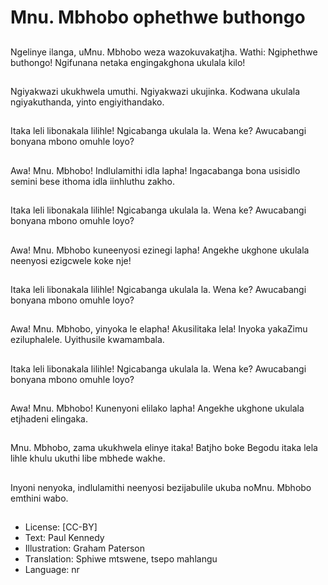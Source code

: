 # Mnu. Mbhobo ophethwe buthongo

##
Ngelinye ilanga, uMnu.
Mbhobo weza
wazokuvakatjha. Wathi:
Ngiphethwe buthongo!
Ngifunana netaka
engingakghona ukulala
kilo!

##
Ngiyakwazi ukukhwela
umuthi.
Ngiyakwazi ukujinka.
Kodwana ukulala
ngiyakuthanda, yinto
engiyithandako.

##
Itaka leli libonakala
lilihle!
Ngicabanga ukulala la.
Wena ke? Awucabangi
bonyana mbono omuhle
loyo?

##
Awa! Mnu. Mbhobo!
Indlulamithi idla lapha!
Ingacabanga bona
usisidlo semini bese
ithoma idla iinhluthu
zakho.

##
Itaka leli libonakala
lilihle!
Ngicabanga ukulala la.
Wena ke? Awucabangi
bonyana mbono omuhle
loyo?

##
Awa! Mnu. Mbhobo
kuneenyosi ezinegi
lapha!
Angekhe ukghone
ukulala neenyosi
ezigcwele koke nje!

##
Itaka leli libonakala
lilihle!
Ngicabanga ukulala la.
Wena ke? Awucabangi
bonyana mbono omuhle
loyo?

##
Awa! Mnu. Mbhobo,
yinyoka le elapha!
Akusilitaka lela! Inyoka
yakaZimu eziluphalele.
Uyithusile
kwamambala.

##
Itaka leli libonakala
lilihle!
Ngicabanga ukulala la.
Wena ke? Awucabangi
bonyana mbono omuhle
loyo?

##
Awa! Mnu. Mbhobo!
Kunenyoni elilako
lapha!
Angekhe ukghone
ukulala etjhadeni
elingaka.

##
Mnu. Mbhobo, zama
ukukhwela elinye itaka!
Batjho boke
Begodu itaka lela lihle
khulu ukuthi libe
mbhede wakhe.

##
Inyoni nenyoka,
indlulamithi neenyosi
bezijabulile ukuba
noMnu. Mbhobo emthini
wabo.

##
* License: [CC-BY]
* Text: Paul Kennedy
* Illustration: Graham Paterson
* Translation: Sphiwe mtswene, tsepo mahlangu
* Language: nr
